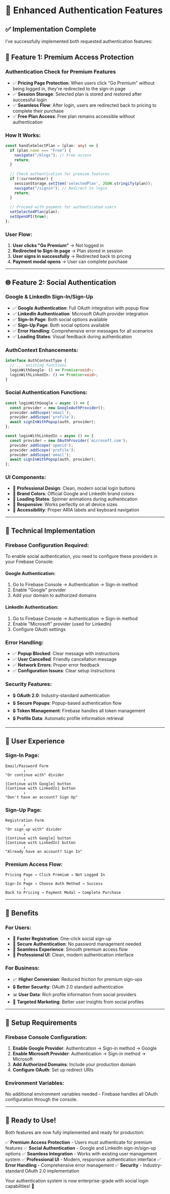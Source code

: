 # 🔐 Enhanced Authentication Features

## ✅ Implementation Complete

I've successfully implemented both requested authentication features:

## 🚀 Feature 1: Premium Access Protection

### **Authentication Check for Premium Features**
- ✅ **Pricing Page Protection**: When users click "Go Premium" without being logged in, they're redirected to the sign-in page
- ✅ **Session Storage**: Selected plan is stored and restored after successful login
- ✅ **Seamless Flow**: After login, users are redirected back to pricing to complete their purchase
- ✅ **Free Plan Access**: Free plan remains accessible without authentication

### **How It Works:**
```typescript
const handleSelectPlan = (plan: any) => {
  if (plan.name === "Free") {
    navigate("/blogs"); // Free access
    return;
  }
  
  // Check authentication for premium features
  if (!currentUser) {
    sessionStorage.setItem('selectedPlan', JSON.stringify(plan));
    navigate("/signin"); // Redirect to login
    return;
  }
  
  // Proceed with payment for authenticated users
  setSelectedPlan(plan);
  setOpenUPI(true);
};
```

### **User Flow:**
1. **User clicks "Go Premium"** → Not logged in
2. **Redirected to Sign-In page** → Plan stored in session
3. **User signs in successfully** → Redirected back to pricing
4. **Payment modal opens** → User can complete purchase

---

## 🌐 Feature 2: Social Authentication

### **Google & LinkedIn Sign-In/Sign-Up**
- ✅ **Google Authentication**: Full OAuth integration with popup flow
- ✅ **LinkedIn Authentication**: Microsoft OAuth provider integration
- ✅ **Sign-In Page**: Both social options available
- ✅ **Sign-Up Page**: Both social options available
- ✅ **Error Handling**: Comprehensive error messages for all scenarios
- ✅ **Loading States**: Visual feedback during authentication

### **AuthContext Enhancements:**
```typescript
interface AuthContextType {
  // ... existing functions
  loginWithGoogle: () => Promise<void>;
  loginWithLinkedIn: () => Promise<void>;
}
```

### **Social Authentication Functions:**
```typescript
const loginWithGoogle = async () => {
  const provider = new GoogleAuthProvider();
  provider.addScope('email');
  provider.addScope('profile');
  await signInWithPopup(auth, provider);
};

const loginWithLinkedIn = async () => {
  const provider = new OAuthProvider('microsoft.com');
  provider.addScope('openid');
  provider.addScope('profile');
  provider.addScope('email');
  await signInWithPopup(auth, provider);
};
```

### **UI Components:**
- 🎨 **Professional Design**: Clean, modern social login buttons
- 🎨 **Brand Colors**: Official Google and LinkedIn brand colors
- 🎨 **Loading States**: Spinner animations during authentication
- 🎨 **Responsive**: Works perfectly on all device sizes
- 🎨 **Accessibility**: Proper ARIA labels and keyboard navigation

---

## 🔧 Technical Implementation

### **Firebase Configuration Required:**
To enable social authentication, you need to configure these providers in your Firebase Console:

#### **Google Authentication:**
1. Go to Firebase Console → Authentication → Sign-in method
2. Enable "Google" provider
3. Add your domain to authorized domains

#### **LinkedIn Authentication:**
1. Go to Firebase Console → Authentication → Sign-in method
2. Enable "Microsoft" provider (used for LinkedIn)
3. Configure OAuth settings

### **Error Handling:**
- ✅ **Popup Blocked**: Clear message with instructions
- ✅ **User Cancelled**: Friendly cancellation message
- ✅ **Network Errors**: Proper error feedback
- ✅ **Configuration Issues**: Clear setup instructions

### **Security Features:**
- 🔒 **OAuth 2.0**: Industry-standard authentication
- 🔒 **Secure Popups**: Popup-based authentication flow
- 🔒 **Token Management**: Firebase handles all token management
- 🔒 **Profile Data**: Automatic profile information retrieval

---

## 📱 User Experience

### **Sign-In Page:**
```
Email/Password Form
        ↓
"Or continue with" divider
        ↓
[Continue with Google] button
[Continue with LinkedIn] button
        ↓
"Don't have an account? Sign Up"
```

### **Sign-Up Page:**
```
Registration Form
        ↓
"Or sign up with" divider
        ↓
[Continue with Google] button
[Continue with LinkedIn] button
        ↓
"Already have an account? Sign In"
```

### **Premium Access Flow:**
```
Pricing Page → Click Premium → Not Logged In
        ↓
Sign-In Page → Choose Auth Method → Success
        ↓
Back to Pricing → Payment Modal → Complete Purchase
```

---

## 🎯 Benefits

### **For Users:**
- 🚀 **Faster Registration**: One-click social sign-up
- 🔐 **Secure Authentication**: No password management needed
- 📱 **Seamless Experience**: Smooth premium access flow
- 🎨 **Professional UI**: Clean, modern authentication interface

### **For Business:**
- 📈 **Higher Conversion**: Reduced friction for premium sign-ups
- 🔒 **Better Security**: OAuth 2.0 standard authentication
- 📊 **User Data**: Rich profile information from social providers
- 🎯 **Targeted Marketing**: Better user insights from social profiles

---

## 🚨 Setup Requirements

### **Firebase Console Configuration:**
1. **Enable Google Provider**: Authentication → Sign-in method → Google
2. **Enable Microsoft Provider**: Authentication → Sign-in method → Microsoft
3. **Add Authorized Domains**: Include your production domain
4. **Configure OAuth**: Set up redirect URIs

### **Environment Variables:**
No additional environment variables needed - Firebase handles all OAuth configuration through the console.

---

## 🎉 Ready to Use!

Both features are now fully implemented and ready for production:

✅ **Premium Access Protection** - Users must authenticate for premium features
✅ **Social Authentication** - Google and LinkedIn sign-in/sign-up options
✅ **Seamless Integration** - Works with existing user management system
✅ **Professional UI** - Modern, responsive authentication interface
✅ **Error Handling** - Comprehensive error management
✅ **Security** - Industry-standard OAuth 2.0 implementation

Your authentication system is now enterprise-grade with social login capabilities! 🚀
